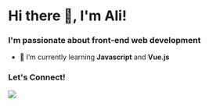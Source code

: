 # Hi there 👋, I'm Ali!

### I'm passionate about front-end web development

- 🌱 I’m currently learning **Javascript** and **Vue.js**

### Let's Connect!
[<img src="https://img.shields.io/badge/linkedin-%230077B5.svg?&style=for-the-badge&logo=linkedin&logoColor=white" />](https://www.linkedin.com/in/ahmadaliazhary/)
